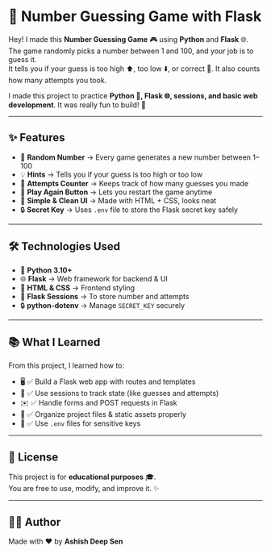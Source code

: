 # 🎯 Number Guessing Game with Flask

Hey! I made this **Number Guessing Game** 🎮 using **Python** and **Flask** 🌐.  
The game randomly picks a number between 1 and 100, and your job is to guess it.  
It tells you if your guess is too high ⬆️, too low ⬇️, or correct 🎉. It also counts how many attempts you took.

I made this project to practice **Python 🐍, Flask 🌐, sessions, and basic web development**. It was really fun to build! 🚀

---

## ✨ Features

- 🎲 **Random Number** → Every game generates a new number between 1–100  
- 💡 **Hints** → Tells you if your guess is too high or too low  
- 🧠 **Attempts Counter** → Keeps track of how many guesses you made  
- 🔄 **Play Again Button** → Lets you restart the game anytime  
- 🎨 **Simple & Clean UI** → Made with HTML + CSS, looks neat  
- 🔒 **Secret Key** → Uses `.env` file to store the Flask secret key safely

---
## 🛠️ Technologies Used

- 🐍 **Python 3.10+**  
- 🌐 **Flask** → Web framework for backend & UI  
- 🎨 **HTML & CSS** → Frontend styling  
- 💾 **Flask Sessions** → To store number and attempts  
- 🔒 **python-dotenv** → Manage `SECRET_KEY` securely  

---

## 📚 What I Learned

From this project, I learned how to:

- 🖥️ ✅ Build a Flask web app with routes and templates  
- 🧠 ✅ Use sessions to track state (like guesses and attempts)  
- ✉️ ✅ Handle forms and POST requests in Flask  
- 📂 ✅ Organize project files & static assets properly  
- 🔑 ✅ Use `.env` files for sensitive keys  

---

## 📜 License

This project is for **educational purposes** 🎓.  
You are free to use, modify, and improve it. ✨  

---

## 👨‍💻 Author

Made with ❤️ by **Ashish Deep Sen**
